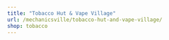 ```yaml
---
title: "Tobacco Hut & Vape Village"
url: /mechanicsville/tobacco-hut-and-vape-village/
shop: tobacco
---
```

